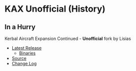 # KAX Unofficial (History)

## In a Hurry

Kerbal Aircraft Expansion Continued - **Unofficial** fork by Lisias

* [Latest Release](https://github.com/net-lisias-kspu/KAX/releases)
	+ [Binaries](https://github.com/net-lisias-kspu/KAX/tree/Archive)
* [Source](https://github.com/net-lisias-kspu/KAX)
* [Change Log](./CHANGE_LOG.md)
